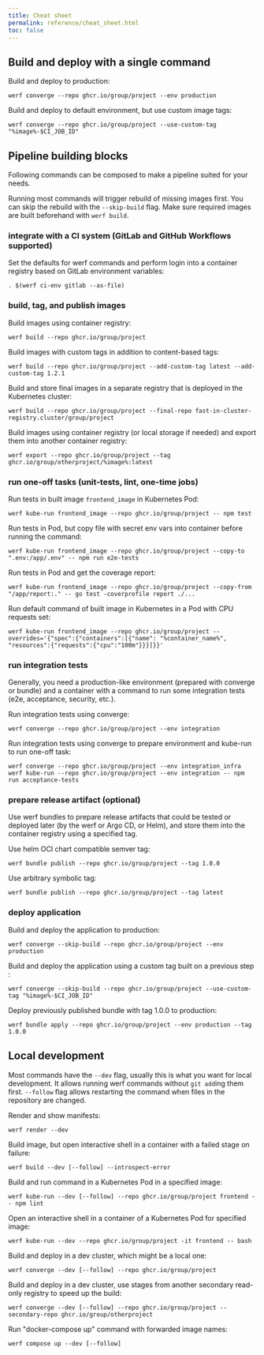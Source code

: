 ```yaml
---
title: Cheat sheet
permalink: reference/cheat_sheet.html
toc: false
---
```


## Build and deploy with a single command

Build and deploy to production:

```
werf converge --repo ghcr.io/group/project --env production
```

Build and deploy to default environment, but use custom image tags:

```
werf converge --repo ghcr.io/group/project --use-custom-tag "%image%-$CI_JOB_ID"
```

## Pipeline building blocks

Following commands can be composed to make a pipeline suited for your needs.

Running most commands will trigger rebuild of missing images first. You can skip the rebuild with the `--skip-build` flag. Make sure required images are built beforehand with `werf build`.

### integrate with a CI system (GitLab and GitHub Workflows supported)

Set the defaults for werf commands and perform login into a container registry based on GitLab environment variables:

```
. $(werf ci-env gitlab --as-file) 
```
### build, tag, and publish images

Build images using container registry:

```
werf build --repo ghcr.io/group/project
```

Build images with custom tags in addition to content-based tags:

```
werf build --repo ghcr.io/group/project --add-custom-tag latest --add-custom-tag 1.2.1
```

Build and store final images in a separate registry that is deployed in the Kubernetes cluster:

```
werf build --repo ghcr.io/group/project --final-repo fast-in-cluster-registry.cluster/group/project
```

Build images using container registry (or local storage if needed) and export them into another container registry:

```
werf export --repo ghcr.io/group/project --tag ghcr.io/group/otherproject/%image%:latest
```

### run one-off tasks (unit-tests, lint, one-time jobs)

Run tests in built image `frontend_image` in Kubernetes Pod:

```
werf kube-run frontend_image --repo ghcr.io/group/project -- npm test
```

Run tests in Pod, but copy file with secret env vars into container before running the command:
```
werf kube-run frontend_image --repo ghcr.io/group/project --copy-to ".env:/app/.env" -- npm run e2e-tests
```

Run tests in Pod and get the coverage report:
```
werf kube-run frontend_image --repo ghcr.io/group/project --copy-from "/app/report:." -- go test -coverprofile report ./...
```

Run default command of built image in Kubernetes in a Pod with CPU requests set:

```
werf kube-run frontend_image --repo ghcr.io/group/project --overrides='{"spec":{"containers":[{"name": "%container_name%", "resources":{"requests":{"cpu":"100m"}}}]}}'
```

### run integration tests

Generally, you need a production-like environment (prepared with converge or bundle) and a container with a command to run some integration tests (e2e, acceptance, security, etc.). 

Run integration tests using converge:

```
werf converge --repo ghcr.io/group/project --env integration
```

Run integration tests using converge to prepare environment and kube-run to run one-off task:

```
werf converge --repo ghcr.io/group/project --env integration_infra
werf kube-run --repo ghcr.io/group/project --env integration -- npm run acceptance-tests
```

### prepare release artifact (optional)

Use werf bundles to prepare release artifacts that could be tested or deployed later (by the werf or Argo CD, or Helm), and store them into the container registry using a specified tag. 

Use helm OCI chart compatible semver tag:

```
werf bundle publish --repo ghcr.io/group/project --tag 1.0.0
```

Use arbitrary symbolic tag:

```
werf bundle publish --repo ghcr.io/group/project --tag latest
```

### deploy application

Build and deploy the application to production:

```
werf converge --skip-build --repo ghcr.io/group/project --env production
```

Build and deploy the application using a custom tag built on a previous step :

```
werf converge --skip-build --repo ghcr.io/group/project --use-custom-tag "%image%-$CI_JOB_ID"
```

Deploy previously published bundle with tag 1.0.0 to production:

```
werf bundle apply --repo ghcr.io/group/project --env production --tag 1.0.0
```

## Local development

Most commands have the `--dev` flag, usually this is what you want for local development. It allows running werf commands without `git add`ing them first. `--follow` flag allows restarting the command when files in the repository are changed.

Render and show manifests:

```
werf render --dev
```

Build image, but open interactive shell in a container with a failed stage on failure:

```
werf build --dev [--follow] --introspect-error
```

Build and run command in a Kubernetes Pod in a specified image:

```
werf kube-run --dev [--follow] --repo ghcr.io/group/project frontend -- npm lint
```

Open an interactive shell in a container of a Kubernetes Pod for specified image:

```
werf kube-run --dev --repo ghcr.io/group/project -it frontend -- bash
```

Build and deploy in a dev cluster, which might be a local one:

```
werf converge --dev [--follow] --repo ghcr.io/group/project
```

Build and deploy in a dev cluster, use stages from another secondary read-only registry to speed up the build:

```
werf converge --dev [--follow] --repo ghcr.io/group/project --secondary-repo ghcr.io/group/otherproject
```

Run "docker-compose up" command with forwarded image names:
```
werf compose up --dev [--follow]
```
